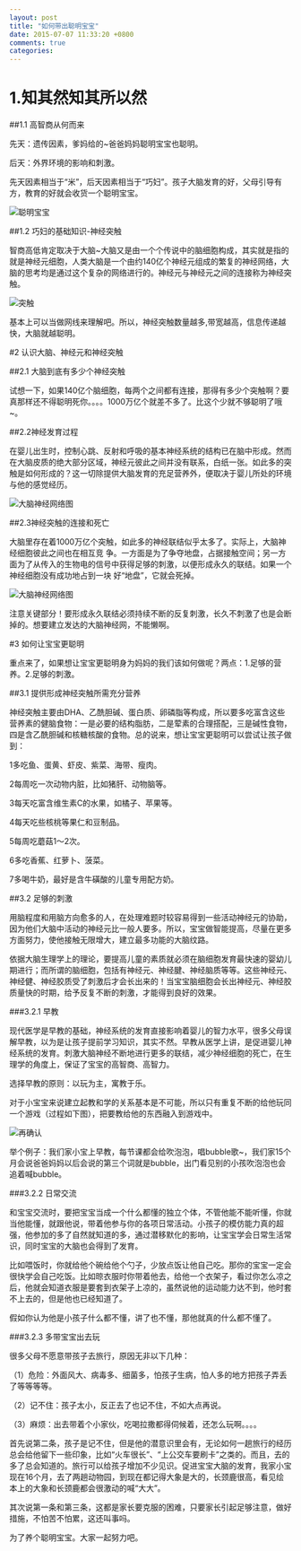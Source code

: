 ```yaml
---
layout: post
title: "如何带出聪明宝宝"
date: 2015-07-07 11:33:20 +0800
comments: true
categories: 
---
```



# 1.知其然知其所以然

##1.1 高智商从何而来

先天：遗传因素，爹妈给的~爸爸妈妈聪明宝宝也聪明。

后天：外界环境的影响和刺激。

先天因素相当于“米”，后天因素相当于“巧妇”。孩子大脑发育的好，父母引导有方，教育的好就会收货一个聪明宝宝。

![聪明宝宝](/images/gifted_child/child.jpg)

##1.2 巧妇的基础知识-神经突触

智商高低肯定取决于大脑~大脑又是由一个个传说中的脑细胞构成，其实就是指的就是神经元细胞，人类大脑是一个由约140亿个神经元组成的繁复的神经网络，大脑的思考均是通过这个复杂的网络进行的。神经元与神经元之间的连接称为神经突触。

![突触](/images/gifted_child/synapse.jpg)

基本上可以当做网线来理解吧。所以，神经突触数量越多,带宽越高，信息传递越快，大脑就越聪明。

#2 认识大脑、神经元和神经突触

##2.1 大脑到底有多少个神经突触

试想一下，如果140亿个脑细胞，每两个之间都有连接，那得有多少个突触啊？要真那样还不得聪明死你。。。。1000万亿个就差不多了。比这个少就不够聪明了哦~。

##2.2神经发育过程

在婴儿出生时，控制心跳、反射和呼吸的基本神经系统的结构已在脑中形成。然而在大脑皮质的绝大部分区域，神经元彼此之间并没有联系，白纸一张。如此多的突触是如何形成的？这一切除提供大脑发育的充足营养外，便取决于婴儿所处的环境与他的感觉经历。

![大脑神经网络图](/images/gifted_child/neural_network.jpg)

##2.3神经突触的连接和死亡

大脑里存在着1000万亿个突触，如此多的神经联结似乎太多了。实际上，大脑神经细胞彼此之间也在相互竞 争。一方面是为了争夺地盘，占据接触空间；另一方面为了从传入的生物电的信号中获得足够的刺激，以便形成永久的联结。如果一个神经细胞没有成功地占到一块 好“地盘”，它就会死掉。


![大脑神经网络图](/images/gifted_child/neural_network2.jpg)

注意关键部分！要形成永久联结必须持续不断的反复刺激，长久不刺激了也是会断掉的。想要建立发达的大脑神经网，不能懒啊。


#3 如何让宝宝更聪明

重点来了，如果想让宝宝更聪明身为妈妈的我们该如何做呢？两点：1.足够的营养。2.足够的刺激。

##3.1 提供形成神经突触所需充分营养

神经突触主要由DHA、乙酰胆碱、蛋白质、卵磷脂等构成，所以要多吃富含这些营养素的健脑食物：一是必要的结构脂肪，二是荤素的合理搭配，三是碱性食物，四是含乙酰胆碱和核糖核酸的食物。总的说来，想让宝宝更聪明可以尝试让孩子做到：

1多吃鱼、蛋黄、虾皮、紫菜、海带、瘦肉。

2每周吃一次动物内脏，比如猪肝、动物脑等。

3每天吃富含维生素C的水果，如橘子、苹果等。

4每天吃些核桃等果仁和豆制品。

5每周吃蘑菇1～2次。

6多吃香蕉、红萝卜、菠菜。

7多喝牛奶，最好是含牛磺酸的儿童专用配方奶。

##3.2 足够的刺激

用脑程度和用脑方向愈多的人，在处理难题时较容易得到一些活动神经元的协助，因为他们大脑中活动的神经元比一般人要多。所以，宝宝做智能提高，尽量在更多方面努力，使他接触无限增大，建立最多功能的大脑纹路。

依据大脑生理学上的理论，要提高儿童的素质就必须在脑细胞发育最快速的婴幼儿期进行；而所谓的脑细胞，包括有神经元、神经腱、神经脑质等等。这些神经元、神经健、神经胶质受了刺激后才会长出来的！当宝宝脑细胞会长出神经元、神经胶质量快的时期，给予反复不断的刺激，才能得到良好的效果。


###3.2.1 早教

现代医学是早教的基础，神经系统的发育直接影响着婴儿的智力水平，很多父母误解早教，以为是让孩子提前学习知识，其实不然。早教从医学上讲，是促进婴儿神经系统的发育。刺激大脑神经不断地进行更多的联结，减少神经细胞的死亡，在生理学的角度上，保证了宝宝的高智商、高智力。

选择早教的原则：以玩为主，寓教于乐。

对于小宝宝来说建立起教和学的关系基本是不可能，所以只有重复不断的给他玩同一个游戏（过程如下图），把要教给他的东西融入到游戏中。

![再确认](/images/gifted_child/confirm.jpg )

举个例子：我们家小宝上早教，每节课都会给吹泡泡，唱bubble歌~，我们家15个月会说爸爸妈妈以后会说的第三个词就是bubble，出门看见别的小孩吹泡泡也会追着喊bubble。

###3.2.2 日常交流

和宝宝交流时，要把宝宝当成一个什么都懂的独立个体，不管他能不能听懂，你就当他能懂，就跟他说，带着他参与你的各项日常活动。小孩子的模仿能力真的超强，他参加的多了自然就知道的多，通过潜移默化的影响，让宝宝学会日常生活常识，同时宝宝的大脑也会得到了发育。

比如喂饭时，你就给他个碗给他个勺子，少放点饭让他自己吃。那你的宝宝一定会很快学会自己吃饭。比如晾衣服时你带着他去，给他一个衣架子，看过你怎么凉之后，他就会知道衣服是要套到衣架子上凉的，虽然说他的运动能力达不到，他时套不上去的，但是他也已经知道了。

假如你认为他是小孩子什么都不懂，讲了也不懂，那他就真的什么都不懂了。

###3.2.3 多带宝宝出去玩

很多父母不愿意带孩子去旅行，原因无非以下几种：

（1）危险：外面风大、病毒多、细菌多，怕孩子生病，怕人多的地方把孩子弄丢了等等等等。

（2）记不住：孩子太小，反正去了也记不住，不如大点再说。

（3）麻烦：出去带着个小家伙，吃喝拉撒都得伺候着，还怎么玩啊。。。。

首先说第二条，孩子是记不住，但是他的潜意识里会有，无论如何一趟旅行的经历总会给他留下一些印象，比如“火车很长”、“上公交车要刷卡”之类的。而且，去的多了总会知道的。旅行可以给孩子增加不少见识。促进宝宝大脑的发育，我家小宝现在16个月，去了两趟动物园，到现在都记得大象是大的，长颈鹿很高，看见绘本上的大象和长颈鹿都会很激动的喊“大大”。

其次说第一条和第三条，这都是家长要克服的困难，只要家长引起足够注意，做好措施，不怕苦不怕累，这还叫事吗。

为了养个聪明宝宝。大家一起努力吧。





